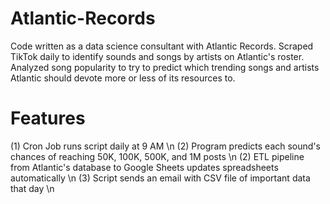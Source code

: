 # Atlantic-Records
Code written as a data science consultant with Atlantic Records. Scraped TikTok daily to identify sounds and songs by artists on Atlantic's roster. Analyzed song popularity to try to predict which trending songs and artists Atlantic should devote more or less of its resources to.

# Features
(1) Cron Job runs script daily at 9 AM \n
(2) Program predicts each sound's chances of reaching 50K, 100K, 500K, and 1M posts \n
(2) ETL pipeline from Atlantic's database to Google Sheets updates spreadsheets automatically \n
(3) Script sends an email with CSV file of important data that day \n

